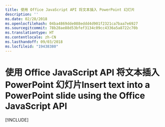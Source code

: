 ```yaml
---
title: 使用 Office JavaScript API 将文本插入 PowerPoint 幻灯片
description: ''
ms.date: 02/28/2018
ms.openlocfilehash: 04ba4869dde088eddd4d901f2321ca7baa7e6927
ms.sourcegitcommit: 78b28ae88d53bfef3134c09cc4336a5a8722c70b
ms.translationtype: HT
ms.contentlocale: zh-CN
ms.lasthandoff: 09/03/2018
ms.locfileid: "19438380"
---
```

# <a name="insert-text-into-a-powerpoint-slide-using-the-office-javascript-api"></a><span data-ttu-id="31318-102">使用 Office JavaScript API 将文本插入 PowerPoint 幻灯片</span><span class="sxs-lookup"><span data-stu-id="31318-102">Insert text into a PowerPoint slide using the Office JavaScript API</span></span>

[!INCLUDE[](../includes/powerpoint-tutorial-insert-text.md)]
